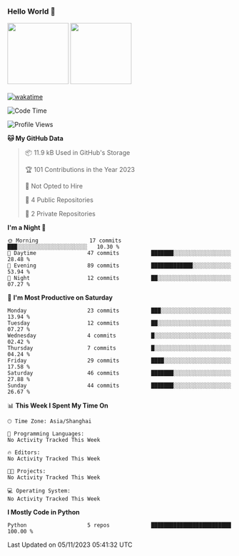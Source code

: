 ### Hello World 👋
<img align="" height="137px" src="https://github-readme-stats.vercel.app/api?username=myhMARS&hide_title=true&hide_border=true&show_icons=trueline_height=21&text_color=000&icon_color=000&bg_color=0,ea6161,ffc64d,fffc4d,52fa5a&theme=graywhite" /> </div>
<img align="" height="137px" src="https://github-readme-stats-git-masterrstaa-rickstaa.vercel.app/api/top-langs/?username=myhMARS&hide_title=true&hide_border=true&layout=compact&langs_count=6&text_color=000&icon_color=fff&bg_color=0,52fa5a,4dfcff,c64dff&theme=graywhite" /><br><br>
<a href="https://wakatime.com/badge/user/018b9af8-b92a-4777-bd4b-6584b458ff88/project/018b9b54-dd27-4b37-b70c-0180b26c23e6"><img src="https://wakatime.com/badge/user/018b9af8-b92a-4777-bd4b-6584b458ff88/project/018b9b54-dd27-4b37-b70c-0180b26c23e6.svg" alt="wakatime"></a>
<!--START_SECTION:waka-->
![Code Time](http://img.shields.io/badge/Code%20Time-1%20hr%2017%20mins-blue)

![Profile Views](http://img.shields.io/badge/Profile%20Views-37-blue)

**🐱 My GitHub Data** 

> 📦 11.9 kB Used in GitHub's Storage 
 > 
> 🏆 101 Contributions in the Year 2023
 > 
> 🚫 Not Opted to Hire
 > 
> 📜 4 Public Repositories 
 > 
> 🔑 2 Private Repositories 
 > 
**I'm a Night 🦉** 

```text
🌞 Morning                17 commits          ███░░░░░░░░░░░░░░░░░░░░░░   10.30 % 
🌆 Daytime                47 commits          ███████░░░░░░░░░░░░░░░░░░   28.48 % 
🌃 Evening                89 commits          █████████████░░░░░░░░░░░░   53.94 % 
🌙 Night                  12 commits          ██░░░░░░░░░░░░░░░░░░░░░░░   07.27 % 
```
📅 **I'm Most Productive on Saturday** 

```text
Monday                   23 commits          ███░░░░░░░░░░░░░░░░░░░░░░   13.94 % 
Tuesday                  12 commits          ██░░░░░░░░░░░░░░░░░░░░░░░   07.27 % 
Wednesday                4 commits           █░░░░░░░░░░░░░░░░░░░░░░░░   02.42 % 
Thursday                 7 commits           █░░░░░░░░░░░░░░░░░░░░░░░░   04.24 % 
Friday                   29 commits          ████░░░░░░░░░░░░░░░░░░░░░   17.58 % 
Saturday                 46 commits          ███████░░░░░░░░░░░░░░░░░░   27.88 % 
Sunday                   44 commits          ███████░░░░░░░░░░░░░░░░░░   26.67 % 
```


📊 **This Week I Spent My Time On** 

```text
🕑︎ Time Zone: Asia/Shanghai

💬 Programming Languages: 
No Activity Tracked This Week

🔥 Editors: 
No Activity Tracked This Week

🐱‍💻 Projects: 
No Activity Tracked This Week

💻 Operating System: 
No Activity Tracked This Week
```

**I Mostly Code in Python** 

```text
Python                   5 repos             █████████████████████████   100.00 % 
```




 Last Updated on 05/11/2023 05:41:32 UTC
<!--END_SECTION:waka-->

<!--
**myhMARS/myhMARS** is a ✨ _special_ ✨ repository because its `README.md` (this file) appears on your GitHub profile.

Here are some ideas to get you started:

- 🔭 I’m currently working on ...
- 🌱 I’m currently learning ...
- 👯 I’m looking to collaborate on ...
- 🤔 I’m looking for help with ...
- 💬 Ask me about ...
- 📫 How to reach me: ...
- 😄 Pronouns: ...
- ⚡ Fun fact: ...
-->
